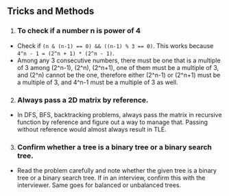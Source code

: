 ## Tricks and Methods

1. ### To check if a number n is power of 4

* Check if ```(n & (n-1) == 0) && ((n-1) % 3 == 0)```. This works because ```4^n - 1 = (2^n + 1) * (2^n - 1)```. 
* Among any 3 consecutive numbers, there must be one that is a multiple of 3 among (2^n-1), (2^n), (2^n+1), one of them must be a multiple of 3, and (2^n) cannot be the one, therefore either (2^n-1) or (2^n+1) must be a multiple of 3, and 4^n-1 must be a multiple of 3 as well.

2. ### Always pass a 2D matrix by reference.

* In DFS, BFS, backtracking problems, always pass the matrix in recursive function by reference and figure out a way to manage that. Passing without reference would almost always result in TLE.

3. ### Confirm whether a tree is a binary tree or a binary search tree.

* Read the problem carefully and note whether the given tree is a binary tree or a binary search tree. If in an interview, confirm this with the interviewer. Same goes for balanced or unbalanced trees.

 


